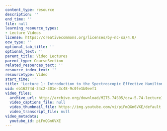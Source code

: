 ```yaml
---
content_type: resource
description: ''
end_time: ''
file: null
learning_resource_types:
- Lecture Videos
license: https://creativecommons.org/licenses/by-nc-sa/4.0/
ocw_type: ''
optional_tab_title: ''
optional_text: ''
parent_title: Video Lectures
parent_type: CourseSection
related_resources_text: ''
resource_index_text: ''
resourcetype: Video
start_time: ''
title: 'Lecture 1: Introduction to the Spectroscopic Effective Hamiltonian'
uid: eb16274d-34c2-301e-3c48-9c0fe1b0eef1
video_files:
  archive_url: http://archive.org/download/MIT5.74S05/ocw-5.74-lecture1-220k.mp4
  video_captions_file: null
  video_thumbnail_file: https://img.youtube.com/vi/piFmQGn6VXE/default.jpg
  video_transcript_file: null
video_metadata:
  youtube_id: piFmQGn6VXE
---
```

